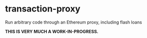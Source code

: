 # transaction-proxy
Run arbitrary code through an Ethereum proxy, including flash loans

**THIS IS VERY MUCH A WORK-IN-PROGRESS.**
